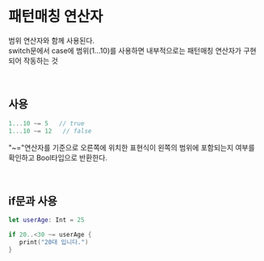 # 패턴매칭 연산자
범위 연산자와 함께 사용된다.<br/>
switch문에서 case에 범위(1...10)를 사용하면 내부적으로는 패턴매칭 연산자가 구현되어 작동하는 것

<br/>

## 사용
```swift
1...10 ~= 5   // true
1...10 ~= 12   // false
```
"~="연산자를 기준으로 오른쪽에 위치한 표현식이 왼쪽의 범위에 포함되는지 여부를 확인하고 Bool타입으로 반환한다.

<br/>

## if문과 사용
```swift
let userAge: Int = 25

if 20..<30 ~= userAge {
   print("20대 입니다.")
}
```
